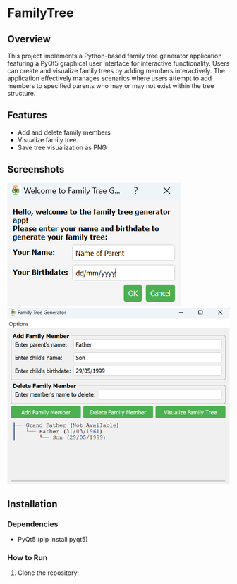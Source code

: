 # FamilyTree

## Overview
This project implements a Python-based family tree generator application featuring a PyQt5 graphical user interface for interactive functionality. Users can create and visualize family trees by adding members interactively. The application effectively manages scenarios where users attempt to add members to specified parents who may or may not exist within the tree structure.

## Features
- Add and delete family members
- Visualize family tree
- Save tree visualization as PNG

## Screenshots
![Family Tree](gui/startup.png)
![Family Tree](gui/Screenshot.png)

## Installation
### Dependencies
- PyQt5 (pip install pyqt5)

### How to Run
1. Clone the repository:

